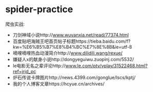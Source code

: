 # spider-practice
爬虫实战:
* 刀剑神域小说http://www.wuyanxia.net/read/77374.html 
* 百度贴吧海贼王吧首页帖子标题https://tieba.baidu.com/f?kw=%E6%B5%B7%E8%B4%BC%E7%8E%8B&ie=utf-8
* 嘀哩嘀哩热血动漫简介http://www.dilidili.wang/rexue/
* 嫌疑人x的献身小说http://dongyeguiwu.zuopinj.com/5532/
* le电影无名之辈评论http://www.le.com/ptv/vplay/31522468.html?ref=jrjd_pc
* 炉石传说卡牌图片http://news.4399.com/gonglue/lscs/kptj/
* 我的个人博客文章https://hcyue.cn/archives/